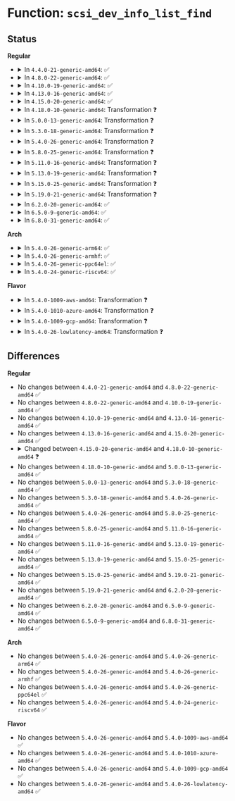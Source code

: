 # Function: <code>scsi_dev_info_list_find</code>

## Status
<b>Regular</b>
<ul>
<li>
<details>
<summary>In <code>4.4.0-21-generic-amd64</code>: ✅</summary>

```c
struct scsi_dev_info_list * scsi_dev_info_list_find(const char * vendor, const char * model, int key)
```

```json
{
  "name": "scsi_dev_info_list_find",
  "collision_type": "Unique Static",
  "inline_type": "No",
  "funcs": [
    {
      "addr": 18446744071584834336,
      "name": "scsi_dev_info_list_find",
      "external": false,
      "loc": "drivers/scsi/scsi_devinfo.c:406",
      "file": "drivers/scsi/scsi_devinfo.c",
      "inline": "seen, unknown",
      "caller_inline": [],
      "caller_func": [
        "drivers/scsi/scsi_devinfo.c:scsi_dev_info_list_del_keyed"
      ]
    }
  ],
  "symbols": [
    {
      "addr": 18446744071584834336,
      "name": "scsi_dev_info_list_find",
      "section": ".text",
      "bind": "STB_LOCAL",
      "size": 464
    }
  ]
}
```
</details>
</li>
<li>
<details>
<summary>In <code>4.8.0-22-generic-amd64</code>: ✅</summary>

```c
struct scsi_dev_info_list * scsi_dev_info_list_find(const char * vendor, const char * model, int key)
```

```json
{
  "name": "scsi_dev_info_list_find",
  "collision_type": "Unique Static",
  "inline_type": "No",
  "funcs": [
    {
      "addr": 18446744071585196592,
      "name": "scsi_dev_info_list_find",
      "external": false,
      "loc": "drivers/scsi/scsi_devinfo.c:414",
      "file": "drivers/scsi/scsi_devinfo.c",
      "inline": "seen, unknown",
      "caller_inline": [],
      "caller_func": [
        "drivers/scsi/scsi_devinfo.c:scsi_dev_info_list_del_keyed"
      ]
    }
  ],
  "symbols": [
    {
      "addr": 18446744071585196592,
      "name": "scsi_dev_info_list_find",
      "section": ".text",
      "bind": "STB_LOCAL",
      "size": 460
    }
  ]
}
```
</details>
</li>
<li>
<details>
<summary>In <code>4.10.0-19-generic-amd64</code>: ✅</summary>

```c
struct scsi_dev_info_list * scsi_dev_info_list_find(const char * vendor, const char * model, int key)
```

```json
{
  "name": "scsi_dev_info_list_find",
  "collision_type": "Unique Static",
  "inline_type": "No",
  "funcs": [
    {
      "addr": 18446744071585391312,
      "name": "scsi_dev_info_list_find",
      "external": false,
      "loc": "drivers/scsi/scsi_devinfo.c:412",
      "file": "drivers/scsi/scsi_devinfo.c",
      "inline": "seen, unknown",
      "caller_inline": [],
      "caller_func": [
        "drivers/scsi/scsi_devinfo.c:scsi_dev_info_list_del_keyed"
      ]
    }
  ],
  "symbols": [
    {
      "addr": 18446744071585391312,
      "name": "scsi_dev_info_list_find",
      "section": ".text",
      "bind": "STB_LOCAL",
      "size": 460
    }
  ]
}
```
</details>
</li>
<li>
<details>
<summary>In <code>4.13.0-16-generic-amd64</code>: ✅</summary>

```c
struct scsi_dev_info_list * scsi_dev_info_list_find(const char * vendor, const char * model, int key)
```

```json
{
  "name": "scsi_dev_info_list_find",
  "collision_type": "Unique Static",
  "inline_type": "No",
  "funcs": [
    {
      "addr": 18446744071585477152,
      "name": "scsi_dev_info_list_find",
      "external": false,
      "loc": "drivers/scsi/scsi_devinfo.c:412",
      "file": "drivers/scsi/scsi_devinfo.c",
      "inline": "seen, unknown",
      "caller_inline": [],
      "caller_func": [
        "drivers/scsi/scsi_devinfo.c:scsi_dev_info_list_del_keyed"
      ]
    }
  ],
  "symbols": [
    {
      "addr": 18446744071585477152,
      "name": "scsi_dev_info_list_find",
      "section": ".text",
      "bind": "STB_LOCAL",
      "size": 460
    }
  ]
}
```
</details>
</li>
<li>
<details>
<summary>In <code>4.15.0-20-generic-amd64</code>: ✅</summary>

```c
struct scsi_dev_info_list * scsi_dev_info_list_find(const char * vendor, const char * model, int key)
```

```json
{
  "name": "scsi_dev_info_list_find",
  "collision_type": "Unique Static",
  "inline_type": "No",
  "funcs": [
    {
      "addr": 18446744071585908368,
      "name": "scsi_dev_info_list_find",
      "external": false,
      "loc": "drivers/scsi/scsi_devinfo.c:404",
      "file": "drivers/scsi/scsi_devinfo.c",
      "inline": "seen, unknown",
      "caller_inline": [],
      "caller_func": [
        "drivers/scsi/scsi_devinfo.c:scsi_dev_info_list_del_keyed"
      ]
    }
  ],
  "symbols": [
    {
      "addr": 18446744071585908368,
      "name": "scsi_dev_info_list_find",
      "section": ".text",
      "bind": "STB_LOCAL",
      "size": 528
    }
  ]
}
```
</details>
</li>
<li>
<details>
<summary>In <code>4.18.0-10-generic-amd64</code>: Transformation ❓</summary>

```c
struct scsi_dev_info_list * scsi_dev_info_list_find(const char * vendor, const char * model, enum scsi_devinfo_key key)
```

```json
{
  "name": "scsi_dev_info_list_find",
  "collision_type": "Unique Static",
  "inline_type": "No",
  "funcs": [
    {
      "addr": 0,
      "name": "scsi_dev_info_list_find",
      "external": false,
      "loc": "drivers/scsi/scsi_devinfo.c:407",
      "file": "drivers/scsi/scsi_devinfo.c",
      "inline": "seen, unknown",
      "caller_inline": [],
      "caller_func": [
        "drivers/scsi/scsi_devinfo.c:scsi_dev_info_list_del_keyed"
      ]
    }
  ],
  "symbols": [
    {
      "addr": 18446744071586155440,
      "name": "scsi_dev_info_list_find",
      "section": ".text",
      "bind": "STB_LOCAL",
      "size": 550
    },
    {
      "addr": 18446744071586156322,
      "name": "scsi_dev_info_list_find.cold.6",
      "section": ".text",
      "bind": "STB_LOCAL",
      "size": 12
    }
  ]
}
```
</details>
</li>
<li>
<details>
<summary>In <code>5.0.0-13-generic-amd64</code>: Transformation ❓</summary>

```c
struct scsi_dev_info_list * scsi_dev_info_list_find(const char * vendor, const char * model, enum scsi_devinfo_key key)
```

```json
{
  "name": "scsi_dev_info_list_find",
  "collision_type": "Unique Static",
  "inline_type": "No",
  "funcs": [
    {
      "addr": 0,
      "name": "scsi_dev_info_list_find",
      "external": false,
      "loc": "drivers/scsi/scsi_devinfo.c:407",
      "file": "drivers/scsi/scsi_devinfo.c",
      "inline": "seen, unknown",
      "caller_inline": [],
      "caller_func": [
        "drivers/scsi/scsi_devinfo.c:scsi_dev_info_list_del_keyed"
      ]
    }
  ],
  "symbols": [
    {
      "addr": 18446744071586296992,
      "name": "scsi_dev_info_list_find",
      "section": ".text",
      "bind": "STB_LOCAL",
      "size": 550
    },
    {
      "addr": 18446744071586297874,
      "name": "scsi_dev_info_list_find.cold.6",
      "section": ".text",
      "bind": "STB_LOCAL",
      "size": 12
    }
  ]
}
```
</details>
</li>
<li>
<details>
<summary>In <code>5.3.0-18-generic-amd64</code>: Transformation ❓</summary>

```c
struct scsi_dev_info_list * scsi_dev_info_list_find(const char * vendor, const char * model, enum scsi_devinfo_key key)
```

```json
{
  "name": "scsi_dev_info_list_find",
  "collision_type": "Unique Static",
  "inline_type": "No",
  "funcs": [
    {
      "addr": 0,
      "name": "scsi_dev_info_list_find",
      "external": false,
      "loc": "drivers/scsi/scsi_devinfo.c:410",
      "file": "drivers/scsi/scsi_devinfo.c",
      "inline": "seen, unknown",
      "caller_inline": [],
      "caller_func": [
        "drivers/scsi/scsi_devinfo.c:scsi_dev_info_list_del_keyed"
      ]
    }
  ],
  "symbols": [
    {
      "addr": 18446744071586540336,
      "name": "scsi_dev_info_list_find",
      "section": ".text",
      "bind": "STB_LOCAL",
      "size": 459
    },
    {
      "addr": 18446744071586541177,
      "name": "scsi_dev_info_list_find.cold",
      "section": ".text",
      "bind": "STB_LOCAL",
      "size": 12
    }
  ]
}
```
</details>
</li>
<li>
<details>
<summary>In <code>5.4.0-26-generic-amd64</code>: Transformation ❓</summary>

```c
struct scsi_dev_info_list * scsi_dev_info_list_find(const char * vendor, const char * model, enum scsi_devinfo_key key)
```

```json
{
  "name": "scsi_dev_info_list_find",
  "collision_type": "Unique Static",
  "inline_type": "No",
  "funcs": [
    {
      "addr": 0,
      "name": "scsi_dev_info_list_find",
      "external": false,
      "loc": "drivers/scsi/scsi_devinfo.c:410",
      "file": "drivers/scsi/scsi_devinfo.c",
      "inline": "seen, unknown",
      "caller_inline": [],
      "caller_func": [
        "drivers/scsi/scsi_devinfo.c:scsi_dev_info_list_del_keyed"
      ]
    }
  ],
  "symbols": [
    {
      "addr": 18446744071586688464,
      "name": "scsi_dev_info_list_find",
      "section": ".text",
      "bind": "STB_LOCAL",
      "size": 459
    },
    {
      "addr": 18446744071586689305,
      "name": "scsi_dev_info_list_find.cold",
      "section": ".text",
      "bind": "STB_LOCAL",
      "size": 12
    }
  ]
}
```
</details>
</li>
<li>
<details>
<summary>In <code>5.8.0-25-generic-amd64</code>: Transformation ❓</summary>

```c
struct scsi_dev_info_list * scsi_dev_info_list_find(const char * vendor, const char * model, enum scsi_devinfo_key key)
```

```json
{
  "name": "scsi_dev_info_list_find",
  "collision_type": "Unique Static",
  "inline_type": "No",
  "funcs": [
    {
      "addr": 0,
      "name": "scsi_dev_info_list_find",
      "external": false,
      "loc": "drivers/scsi/scsi_devinfo.c:411",
      "file": "drivers/scsi/scsi_devinfo.c",
      "inline": "seen, unknown",
      "caller_inline": [],
      "caller_func": [
        "drivers/scsi/scsi_devinfo.c:scsi_get_device_flags",
        "drivers/scsi/scsi_devinfo.c:scsi_dev_info_list_del_keyed"
      ]
    }
  ],
  "symbols": [
    {
      "addr": 18446744071587487504,
      "name": "scsi_dev_info_list_find",
      "section": ".text",
      "bind": "STB_LOCAL",
      "size": 459
    },
    {
      "addr": 18446744071587488393,
      "name": "scsi_dev_info_list_find.cold",
      "section": ".text",
      "bind": "STB_LOCAL",
      "size": 12
    }
  ]
}
```
</details>
</li>
<li>
<details>
<summary>In <code>5.11.0-16-generic-amd64</code>: Transformation ❓</summary>

```c
struct scsi_dev_info_list * scsi_dev_info_list_find(const char * vendor, const char * model, enum scsi_devinfo_key key)
```

```json
{
  "name": "scsi_dev_info_list_find",
  "collision_type": "Unique Static",
  "inline_type": "No",
  "funcs": [
    {
      "addr": 0,
      "name": "scsi_dev_info_list_find",
      "external": false,
      "loc": "drivers/scsi/scsi_devinfo.c:411",
      "file": "drivers/scsi/scsi_devinfo.c",
      "inline": "seen, unknown",
      "caller_inline": [],
      "caller_func": [
        "drivers/scsi/scsi_devinfo.c:scsi_get_device_flags",
        "drivers/scsi/scsi_devinfo.c:scsi_dev_info_list_del_keyed"
      ]
    }
  ],
  "symbols": [
    {
      "addr": 18446744071587555056,
      "name": "scsi_dev_info_list_find",
      "section": ".text",
      "bind": "STB_LOCAL",
      "size": 459
    },
    {
      "addr": 18446744071591521089,
      "name": "scsi_dev_info_list_find.cold",
      "section": ".text",
      "bind": "STB_LOCAL",
      "size": 12
    }
  ]
}
```
</details>
</li>
<li>
<details>
<summary>In <code>5.13.0-19-generic-amd64</code>: Transformation ❓</summary>

```c
struct scsi_dev_info_list * scsi_dev_info_list_find(const char * vendor, const char * model, enum scsi_devinfo_key key)
```

```json
{
  "name": "scsi_dev_info_list_find",
  "collision_type": "Unique Static",
  "inline_type": "No",
  "funcs": [
    {
      "addr": 0,
      "name": "scsi_dev_info_list_find",
      "external": false,
      "loc": "drivers/scsi/scsi_devinfo.c:412",
      "file": "drivers/scsi/scsi_devinfo.c",
      "inline": "seen, unknown",
      "caller_inline": [],
      "caller_func": [
        "drivers/scsi/scsi_devinfo.c:scsi_get_device_flags",
        "drivers/scsi/scsi_devinfo.c:scsi_dev_info_list_del_keyed"
      ]
    }
  ],
  "symbols": [
    {
      "addr": 18446744071587437456,
      "name": "scsi_dev_info_list_find",
      "section": ".text",
      "bind": "STB_LOCAL",
      "size": 459
    },
    {
      "addr": 18446744071591462914,
      "name": "scsi_dev_info_list_find.cold",
      "section": ".text",
      "bind": "STB_LOCAL",
      "size": 12
    }
  ]
}
```
</details>
</li>
<li>
<details>
<summary>In <code>5.15.0-25-generic-amd64</code>: Transformation ❓</summary>

```c
struct scsi_dev_info_list * scsi_dev_info_list_find(const char * vendor, const char * model, enum scsi_devinfo_key key)
```

```json
{
  "name": "scsi_dev_info_list_find",
  "collision_type": "Unique Static",
  "inline_type": "No",
  "funcs": [
    {
      "addr": 0,
      "name": "scsi_dev_info_list_find",
      "external": false,
      "loc": "drivers/scsi/scsi_devinfo.c:413",
      "file": "drivers/scsi/scsi_devinfo.c",
      "inline": "seen, unknown",
      "caller_inline": [],
      "caller_func": [
        "drivers/scsi/scsi_devinfo.c:scsi_get_device_flags",
        "drivers/scsi/scsi_devinfo.c:scsi_dev_info_list_del_keyed"
      ]
    }
  ],
  "symbols": [
    {
      "addr": 18446744071588010976,
      "name": "scsi_dev_info_list_find",
      "section": ".text",
      "bind": "STB_LOCAL",
      "size": 459
    },
    {
      "addr": 18446744071592528103,
      "name": "scsi_dev_info_list_find.cold",
      "section": ".text",
      "bind": "STB_LOCAL",
      "size": 12
    }
  ]
}
```
</details>
</li>
<li>
<details>
<summary>In <code>5.19.0-21-generic-amd64</code>: Transformation ❓</summary>

```c
struct scsi_dev_info_list * scsi_dev_info_list_find(const char * vendor, const char * model, enum scsi_devinfo_key key)
```

```json
{
  "name": "scsi_dev_info_list_find",
  "collision_type": "Unique Static",
  "inline_type": "No",
  "funcs": [
    {
      "addr": 0,
      "name": "scsi_dev_info_list_find",
      "external": false,
      "loc": "drivers/scsi/scsi_devinfo.c:413",
      "file": "drivers/scsi/scsi_devinfo.c",
      "inline": "seen, unknown",
      "caller_inline": [],
      "caller_func": [
        "drivers/scsi/scsi_devinfo.c:scsi_get_device_flags",
        "drivers/scsi/scsi_devinfo.c:scsi_dev_info_list_del_keyed"
      ]
    }
  ],
  "symbols": [
    {
      "addr": 18446744071589371472,
      "name": "scsi_dev_info_list_find",
      "section": ".text",
      "bind": "STB_LOCAL",
      "size": 461
    },
    {
      "addr": 18446744071594399715,
      "name": "scsi_dev_info_list_find.cold",
      "section": ".text",
      "bind": "STB_LOCAL",
      "size": 12
    }
  ]
}
```
</details>
</li>
<li>
<details>
<summary>In <code>6.2.0-20-generic-amd64</code>: ✅</summary>

```c
struct scsi_dev_info_list * scsi_dev_info_list_find(const char * vendor, const char * model, enum scsi_devinfo_key key)
```

```json
{
  "name": "scsi_dev_info_list_find",
  "collision_type": "Unique Static",
  "inline_type": "No",
  "funcs": [
    {
      "addr": 18446744071590941744,
      "name": "scsi_dev_info_list_find",
      "external": false,
      "loc": "drivers/scsi/scsi_devinfo.c:413",
      "file": "drivers/scsi/scsi_devinfo.c",
      "inline": "seen, unknown",
      "caller_inline": [],
      "caller_func": [
        "drivers/scsi/scsi_devinfo.c:scsi_get_device_flags",
        "drivers/scsi/scsi_devinfo.c:scsi_dev_info_list_del_keyed"
      ]
    }
  ],
  "symbols": [
    {
      "addr": 18446744071590941744,
      "name": "scsi_dev_info_list_find",
      "section": ".text",
      "bind": "STB_LOCAL",
      "size": 473
    }
  ]
}
```
</details>
</li>
<li>
<details>
<summary>In <code>6.5.0-9-generic-amd64</code>: ✅</summary>

```c
struct scsi_dev_info_list * scsi_dev_info_list_find(const char * vendor, const char * model, enum scsi_devinfo_key key)
```

```json
{
  "name": "scsi_dev_info_list_find",
  "collision_type": "Unique Static",
  "inline_type": "No",
  "funcs": [
    {
      "addr": 18446744071591285536,
      "name": "scsi_dev_info_list_find",
      "external": false,
      "loc": "drivers/scsi/scsi_devinfo.c:415",
      "file": "drivers/scsi/scsi_devinfo.c",
      "inline": "seen, unknown",
      "caller_inline": [],
      "caller_func": [
        "drivers/scsi/scsi_devinfo.c:scsi_get_device_flags",
        "drivers/scsi/scsi_devinfo.c:scsi_dev_info_list_del_keyed"
      ]
    }
  ],
  "symbols": [
    {
      "addr": 18446744071591285536,
      "name": "scsi_dev_info_list_find",
      "section": ".text",
      "bind": "STB_LOCAL",
      "size": 473
    }
  ]
}
```
</details>
</li>
<li>
<details>
<summary>In <code>6.8.0-31-generic-amd64</code>: ✅</summary>

```c
struct scsi_dev_info_list * scsi_dev_info_list_find(const char * vendor, const char * model, enum scsi_devinfo_key key)
```

```json
{
  "name": "scsi_dev_info_list_find",
  "collision_type": "Unique Static",
  "inline_type": "No",
  "funcs": [
    {
      "addr": 18446744071591633120,
      "name": "scsi_dev_info_list_find",
      "external": false,
      "loc": "drivers/scsi/scsi_devinfo.c:415",
      "file": "drivers/scsi/scsi_devinfo.c",
      "inline": "seen, unknown",
      "caller_inline": [],
      "caller_func": [
        "drivers/scsi/scsi_devinfo.c:scsi_get_device_flags",
        "drivers/scsi/scsi_devinfo.c:scsi_dev_info_list_del_keyed"
      ]
    }
  ],
  "symbols": [
    {
      "addr": 18446744071591633120,
      "name": "scsi_dev_info_list_find",
      "section": ".text",
      "bind": "STB_LOCAL",
      "size": 473
    }
  ]
}
```
</details>
</li>
</ul>
<b>Arch</b>
<ul>
<li>
<details>
<summary>In <code>5.4.0-26-generic-arm64</code>: ✅</summary>

```c
struct scsi_dev_info_list * scsi_dev_info_list_find(const char * vendor, const char * model, enum scsi_devinfo_key key)
```

```json
{
  "name": "scsi_dev_info_list_find",
  "collision_type": "Unique Static",
  "inline_type": "No",
  "funcs": [
    {
      "addr": 18446603336499595424,
      "name": "scsi_dev_info_list_find",
      "external": false,
      "loc": "drivers/scsi/scsi_devinfo.c:410",
      "file": "drivers/scsi/scsi_devinfo.c",
      "inline": "seen, unknown",
      "caller_inline": [],
      "caller_func": [
        "drivers/scsi/scsi_devinfo.c:scsi_dev_info_list_del_keyed"
      ]
    }
  ],
  "symbols": [
    {
      "addr": 18446603336499595424,
      "name": "scsi_dev_info_list_find",
      "section": ".text",
      "bind": "STB_LOCAL",
      "size": 588
    }
  ]
}
```
</details>
</li>
<li>
<details>
<summary>In <code>5.4.0-26-generic-armhf</code>: ✅</summary>

```c
struct scsi_dev_info_list * scsi_dev_info_list_find(const char * vendor, const char * model, enum scsi_devinfo_key key)
```

```json
{
  "name": "scsi_dev_info_list_find",
  "collision_type": "Unique Static",
  "inline_type": "No",
  "funcs": [
    {
      "addr": 3232052364,
      "name": "scsi_dev_info_list_find",
      "external": false,
      "loc": "drivers/scsi/scsi_devinfo.c:410",
      "file": "drivers/scsi/scsi_devinfo.c",
      "inline": "seen, unknown",
      "caller_inline": [],
      "caller_func": [
        "drivers/scsi/scsi_devinfo.c:scsi_dev_info_list_del_keyed"
      ]
    }
  ],
  "symbols": [
    {
      "addr": 3232052364,
      "name": "scsi_dev_info_list_find",
      "section": ".text",
      "bind": "STB_LOCAL",
      "size": 540
    }
  ]
}
```
</details>
</li>
<li>
<details>
<summary>In <code>5.4.0-26-generic-ppc64el</code>: ✅</summary>

```c
struct scsi_dev_info_list * scsi_dev_info_list_find(const char * vendor, const char * model, enum scsi_devinfo_key key)
```

```json
{
  "name": "scsi_dev_info_list_find",
  "collision_type": "Unique Static",
  "inline_type": "No",
  "funcs": [
    {
      "addr": 13835058055292897072,
      "name": "scsi_dev_info_list_find",
      "external": false,
      "loc": "drivers/scsi/scsi_devinfo.c:410",
      "file": "drivers/scsi/scsi_devinfo.c",
      "inline": "seen, unknown",
      "caller_inline": [],
      "caller_func": [
        "drivers/scsi/scsi_devinfo.c:scsi_dev_info_list_del_keyed"
      ]
    }
  ],
  "symbols": [
    {
      "addr": 13835058055292897072,
      "name": "scsi_dev_info_list_find",
      "section": ".text",
      "bind": "STB_LOCAL",
      "size": 832
    }
  ]
}
```
</details>
</li>
<li>
<details>
<summary>In <code>5.4.0-24-generic-riscv64</code>: ✅</summary>

```c
struct scsi_dev_info_list * scsi_dev_info_list_find(const char * vendor, const char * model, enum scsi_devinfo_key key)
```

```json
{
  "name": "scsi_dev_info_list_find",
  "collision_type": "Unique Static",
  "inline_type": "No",
  "funcs": [
    {
      "addr": 18446743936276783862,
      "name": "scsi_dev_info_list_find",
      "external": false,
      "loc": "drivers/scsi/scsi_devinfo.c:410",
      "file": "drivers/scsi/scsi_devinfo.c",
      "inline": "seen, unknown",
      "caller_inline": [],
      "caller_func": [
        "drivers/scsi/scsi_devinfo.c:scsi_dev_info_list_del_keyed"
      ]
    }
  ],
  "symbols": [
    {
      "addr": 18446743936276783862,
      "name": "scsi_dev_info_list_find",
      "section": ".text",
      "bind": "STB_LOCAL",
      "size": 374
    }
  ]
}
```
</details>
</li>
</ul>
<b>Flavor</b>
<ul>
<li>
<details>
<summary>In <code>5.4.0-1009-aws-amd64</code>: Transformation ❓</summary>

```c
struct scsi_dev_info_list * scsi_dev_info_list_find(const char * vendor, const char * model, enum scsi_devinfo_key key)
```

```json
{
  "name": "scsi_dev_info_list_find",
  "collision_type": "Unique Static",
  "inline_type": "No",
  "funcs": [
    {
      "addr": 0,
      "name": "scsi_dev_info_list_find",
      "external": false,
      "loc": "drivers/scsi/scsi_devinfo.c:410",
      "file": "drivers/scsi/scsi_devinfo.c",
      "inline": "seen, unknown",
      "caller_inline": [],
      "caller_func": [
        "drivers/scsi/scsi_devinfo.c:scsi_dev_info_list_del_keyed"
      ]
    }
  ],
  "symbols": [
    {
      "addr": 18446744071586378944,
      "name": "scsi_dev_info_list_find",
      "section": ".text",
      "bind": "STB_LOCAL",
      "size": 459
    },
    {
      "addr": 18446744071586379785,
      "name": "scsi_dev_info_list_find.cold",
      "section": ".text",
      "bind": "STB_LOCAL",
      "size": 12
    }
  ]
}
```
</details>
</li>
<li>
<details>
<summary>In <code>5.4.0-1010-azure-amd64</code>: Transformation ❓</summary>

```c
struct scsi_dev_info_list * scsi_dev_info_list_find(const char * vendor, const char * model, enum scsi_devinfo_key key)
```

```json
{
  "name": "scsi_dev_info_list_find",
  "collision_type": "Unique Static",
  "inline_type": "No",
  "funcs": [
    {
      "addr": 0,
      "name": "scsi_dev_info_list_find",
      "external": false,
      "loc": "drivers/scsi/scsi_devinfo.c:410",
      "file": "drivers/scsi/scsi_devinfo.c",
      "inline": "seen, unknown",
      "caller_inline": [],
      "caller_func": [
        "drivers/scsi/scsi_devinfo.c:scsi_dev_info_list_del_keyed"
      ]
    }
  ],
  "symbols": [
    {
      "addr": 18446744071586220256,
      "name": "scsi_dev_info_list_find",
      "section": ".text",
      "bind": "STB_LOCAL",
      "size": 459
    },
    {
      "addr": 18446744071586221097,
      "name": "scsi_dev_info_list_find.cold",
      "section": ".text",
      "bind": "STB_LOCAL",
      "size": 12
    }
  ]
}
```
</details>
</li>
<li>
<details>
<summary>In <code>5.4.0-1009-gcp-amd64</code>: Transformation ❓</summary>

```c
struct scsi_dev_info_list * scsi_dev_info_list_find(const char * vendor, const char * model, enum scsi_devinfo_key key)
```

```json
{
  "name": "scsi_dev_info_list_find",
  "collision_type": "Unique Static",
  "inline_type": "No",
  "funcs": [
    {
      "addr": 0,
      "name": "scsi_dev_info_list_find",
      "external": false,
      "loc": "drivers/scsi/scsi_devinfo.c:410",
      "file": "drivers/scsi/scsi_devinfo.c",
      "inline": "seen, unknown",
      "caller_inline": [],
      "caller_func": [
        "drivers/scsi/scsi_devinfo.c:scsi_dev_info_list_del_keyed"
      ]
    }
  ],
  "symbols": [
    {
      "addr": 18446744071586636432,
      "name": "scsi_dev_info_list_find",
      "section": ".text",
      "bind": "STB_LOCAL",
      "size": 459
    },
    {
      "addr": 18446744071586637273,
      "name": "scsi_dev_info_list_find.cold",
      "section": ".text",
      "bind": "STB_LOCAL",
      "size": 12
    }
  ]
}
```
</details>
</li>
<li>
<details>
<summary>In <code>5.4.0-26-lowlatency-amd64</code>: Transformation ❓</summary>

```c
struct scsi_dev_info_list * scsi_dev_info_list_find(const char * vendor, const char * model, enum scsi_devinfo_key key)
```

```json
{
  "name": "scsi_dev_info_list_find",
  "collision_type": "Unique Static",
  "inline_type": "No",
  "funcs": [
    {
      "addr": 0,
      "name": "scsi_dev_info_list_find",
      "external": false,
      "loc": "drivers/scsi/scsi_devinfo.c:410",
      "file": "drivers/scsi/scsi_devinfo.c",
      "inline": "seen, unknown",
      "caller_inline": [],
      "caller_func": [
        "drivers/scsi/scsi_devinfo.c:scsi_dev_info_list_del_keyed"
      ]
    }
  ],
  "symbols": [
    {
      "addr": 18446744071586748976,
      "name": "scsi_dev_info_list_find",
      "section": ".text",
      "bind": "STB_LOCAL",
      "size": 459
    },
    {
      "addr": 18446744071586749817,
      "name": "scsi_dev_info_list_find.cold",
      "section": ".text",
      "bind": "STB_LOCAL",
      "size": 12
    }
  ]
}
```
</details>
</li>
</ul>

## Differences
<b>Regular</b>
<ul>
<li>
No changes between <code>4.4.0-21-generic-amd64</code> and <code>4.8.0-22-generic-amd64</code> ✅
</li>
<li>
No changes between <code>4.8.0-22-generic-amd64</code> and <code>4.10.0-19-generic-amd64</code> ✅
</li>
<li>
No changes between <code>4.10.0-19-generic-amd64</code> and <code>4.13.0-16-generic-amd64</code> ✅
</li>
<li>
No changes between <code>4.13.0-16-generic-amd64</code> and <code>4.15.0-20-generic-amd64</code> ✅
</li>
<li>
<details>
<summary>Changed between <code>4.15.0-20-generic-amd64</code> and <code>4.18.0-10-generic-amd64</code> ❓</summary>
<ul>
<li>
<b>Param type changed. </b>
<code>int key</code> ➡️ <code>enum scsi_devinfo_key key</code>
</li>
</ul>
</details>
</li>
<li>
No changes between <code>4.18.0-10-generic-amd64</code> and <code>5.0.0-13-generic-amd64</code> ✅
</li>
<li>
No changes between <code>5.0.0-13-generic-amd64</code> and <code>5.3.0-18-generic-amd64</code> ✅
</li>
<li>
No changes between <code>5.3.0-18-generic-amd64</code> and <code>5.4.0-26-generic-amd64</code> ✅
</li>
<li>
No changes between <code>5.4.0-26-generic-amd64</code> and <code>5.8.0-25-generic-amd64</code> ✅
</li>
<li>
No changes between <code>5.8.0-25-generic-amd64</code> and <code>5.11.0-16-generic-amd64</code> ✅
</li>
<li>
No changes between <code>5.11.0-16-generic-amd64</code> and <code>5.13.0-19-generic-amd64</code> ✅
</li>
<li>
No changes between <code>5.13.0-19-generic-amd64</code> and <code>5.15.0-25-generic-amd64</code> ✅
</li>
<li>
No changes between <code>5.15.0-25-generic-amd64</code> and <code>5.19.0-21-generic-amd64</code> ✅
</li>
<li>
No changes between <code>5.19.0-21-generic-amd64</code> and <code>6.2.0-20-generic-amd64</code> ✅
</li>
<li>
No changes between <code>6.2.0-20-generic-amd64</code> and <code>6.5.0-9-generic-amd64</code> ✅
</li>
<li>
No changes between <code>6.5.0-9-generic-amd64</code> and <code>6.8.0-31-generic-amd64</code> ✅
</li>
</ul>
<b>Arch</b>
<ul>
<li>
No changes between <code>5.4.0-26-generic-amd64</code> and <code>5.4.0-26-generic-arm64</code> ✅
</li>
<li>
No changes between <code>5.4.0-26-generic-amd64</code> and <code>5.4.0-26-generic-armhf</code> ✅
</li>
<li>
No changes between <code>5.4.0-26-generic-amd64</code> and <code>5.4.0-26-generic-ppc64el</code> ✅
</li>
<li>
No changes between <code>5.4.0-26-generic-amd64</code> and <code>5.4.0-24-generic-riscv64</code> ✅
</li>
</ul>
<b>Flavor</b>
<ul>
<li>
No changes between <code>5.4.0-26-generic-amd64</code> and <code>5.4.0-1009-aws-amd64</code> ✅
</li>
<li>
No changes between <code>5.4.0-26-generic-amd64</code> and <code>5.4.0-1010-azure-amd64</code> ✅
</li>
<li>
No changes between <code>5.4.0-26-generic-amd64</code> and <code>5.4.0-1009-gcp-amd64</code> ✅
</li>
<li>
No changes between <code>5.4.0-26-generic-amd64</code> and <code>5.4.0-26-lowlatency-amd64</code> ✅
</li>
</ul>
